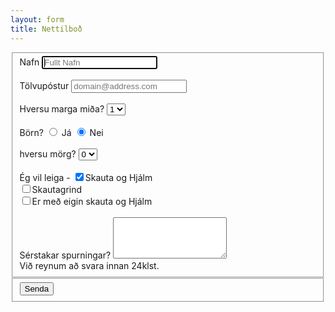 ```yaml
---
layout: form
title: Nettilboð
---
```

<form>
  <fieldset class="account-info">
    <label for='nafn'> Nafn </label>
    <input id="nafn" type="text" name="name" placeholder="Fullt Nafn" required autofocus>
    <br>
    <br>
    <label for='email'> Tölvupóstur </label>
    <input type="email" name="email" placeholder="domain@address.com" required>
    <br>
    <br>
    <label for='midar'> Hversu marga miða? </label>
    <select name="midar">
    <option value="1" selected>1</option>
    <option value="2">2</option>
    <option value="3">3</option>
    <option value="4">4</option>
    <option value="5">5</option>
    </select>
    <br>
    <br>
    <label for='born'> Börn? </label>
    <input id='born' type="radio" name="born" value="Yes"> Já
    <input id='born' type="radio" name="born" value="No" checked> Nei
    <br>
    <Br>
    <label for='fjoldi'> hversu mörg? </label> 
        <select id='fjoldi' name="bornfjoldi">
        <option value="0" selected>0</option>
        <option value="1">1</option>
        <option value="2">2</option>
        <option value="3">3</option>
        <option value="4">4</option>
        <option value="5">5</option>
        </select>
    <br>
    <br>
    <label for='leiga'> Ég vil leiga - </label> 
      <input id='leiga' type="checkbox" name="SogH" value="skautaoghjalm" checked>Skauta og Hjálm
      <br>
      <input id='leiga' type="checkbox" name="grind" value="skautagrind">Skautagrind
      <br>
      <input id='leiga'type="checkbox" name="eignSogH"           value="eigin">Er með eigin skauta og Hjálm
    <br>
    <br>
    <label for='name'> Sérstakar spurningar? </label> 
        <textarea rows="4" name="comment" required></textarea>
    <br>
    Við reynum að svara innan 24klst. 
  </fieldset>
  <div class="buttonholder">
  <fieldset class="account-action">
    <input class="btn" type="submit" name="submit" value="Senda">
  </fieldset>
  </div>
</form>
